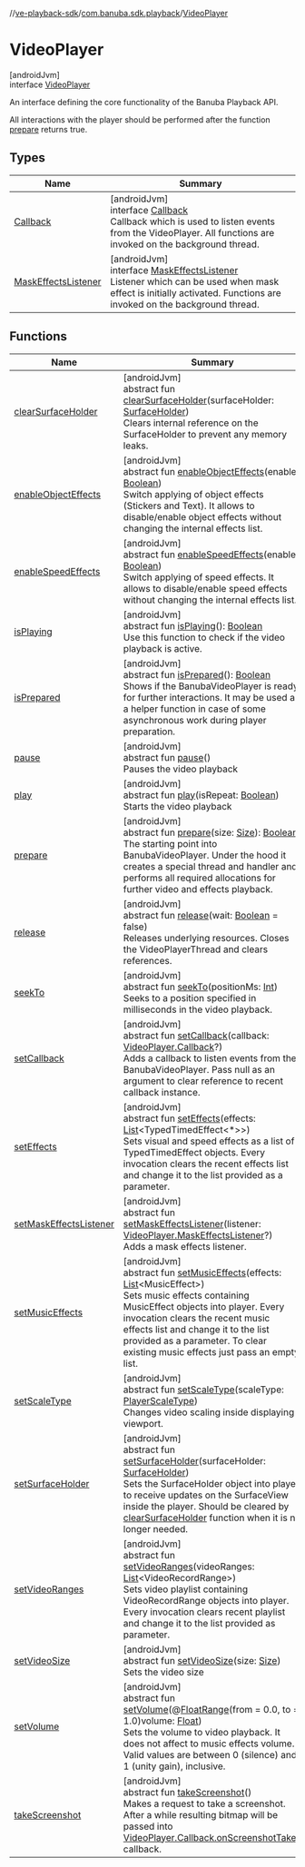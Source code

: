 //[ve-playback-sdk](../../../index.md)/[com.banuba.sdk.playback](../index.md)/[VideoPlayer](index.md)

# VideoPlayer

[androidJvm]\
interface [VideoPlayer](index.md)

An interface defining the core functionality of the Banuba Playback API.

All interactions with the player should be performed after the function [prepare](prepare.md) returns true.

## Types

| Name | Summary |
|---|---|
| [Callback](-callback/index.md) | [androidJvm]<br>interface [Callback](-callback/index.md)<br>Callback which is used to listen events from the VideoPlayer. All functions are invoked on the background thread. |
| [MaskEffectsListener](-mask-effects-listener/index.md) | [androidJvm]<br>interface [MaskEffectsListener](-mask-effects-listener/index.md)<br>Listener which can be used when mask effect is initially activated. Functions are invoked on the background thread. |

## Functions

| Name | Summary |
|---|---|
| [clearSurfaceHolder](clear-surface-holder.md) | [androidJvm]<br>abstract fun [clearSurfaceHolder](clear-surface-holder.md)(surfaceHolder: [SurfaceHolder](https://developer.android.com/reference/kotlin/android/view/SurfaceHolder.html))<br>Clears internal reference on the SurfaceHolder to prevent any memory leaks. |
| [enableObjectEffects](enable-object-effects.md) | [androidJvm]<br>abstract fun [enableObjectEffects](enable-object-effects.md)(enable: [Boolean](https://kotlinlang.org/api/latest/jvm/stdlib/kotlin/-boolean/index.html))<br>Switch applying of object effects (Stickers and Text). It allows to disable/enable object effects without changing the internal effects list. |
| [enableSpeedEffects](enable-speed-effects.md) | [androidJvm]<br>abstract fun [enableSpeedEffects](enable-speed-effects.md)(enable: [Boolean](https://kotlinlang.org/api/latest/jvm/stdlib/kotlin/-boolean/index.html))<br>Switch applying of speed effects. It allows to disable/enable speed effects without changing the internal effects list. |
| [isPlaying](is-playing.md) | [androidJvm]<br>abstract fun [isPlaying](is-playing.md)(): [Boolean](https://kotlinlang.org/api/latest/jvm/stdlib/kotlin/-boolean/index.html)<br>Use this function to check if the video playback is active. |
| [isPrepared](is-prepared.md) | [androidJvm]<br>abstract fun [isPrepared](is-prepared.md)(): [Boolean](https://kotlinlang.org/api/latest/jvm/stdlib/kotlin/-boolean/index.html)<br>Shows if the BanubaVideoPlayer is ready for further interactions. It may be used as a helper function in case of some asynchronous work during player preparation. |
| [pause](pause.md) | [androidJvm]<br>abstract fun [pause](pause.md)()<br>Pauses the video playback |
| [play](play.md) | [androidJvm]<br>abstract fun [play](play.md)(isRepeat: [Boolean](https://kotlinlang.org/api/latest/jvm/stdlib/kotlin/-boolean/index.html))<br>Starts the video playback |
| [prepare](prepare.md) | [androidJvm]<br>abstract fun [prepare](prepare.md)(size: [Size](https://developer.android.com/reference/kotlin/android/util/Size.html)): [Boolean](https://kotlinlang.org/api/latest/jvm/stdlib/kotlin/-boolean/index.html)<br>The starting point into BanubaVideoPlayer. Under the hood it creates a special thread and handler and performs all required allocations for further video and effects playback. |
| [release](release.md) | [androidJvm]<br>abstract fun [release](release.md)(wait: [Boolean](https://kotlinlang.org/api/latest/jvm/stdlib/kotlin/-boolean/index.html) = false)<br>Releases underlying resources. Closes the VideoPlayerThread and clears references. |
| [seekTo](seek-to.md) | [androidJvm]<br>abstract fun [seekTo](seek-to.md)(positionMs: [Int](https://kotlinlang.org/api/latest/jvm/stdlib/kotlin/-int/index.html))<br>Seeks to a position specified in milliseconds in the video playback. |
| [setCallback](set-callback.md) | [androidJvm]<br>abstract fun [setCallback](set-callback.md)(callback: [VideoPlayer.Callback](-callback/index.md)?)<br>Adds a callback to listen events from the BanubaVideoPlayer. Pass null as an argument to clear reference to recent callback instance. |
| [setEffects](set-effects.md) | [androidJvm]<br>abstract fun [setEffects](set-effects.md)(effects: [List](https://kotlinlang.org/api/latest/jvm/stdlib/kotlin.collections/-list/index.html)&lt;TypedTimedEffect&lt;*&gt;&gt;)<br>Sets visual and speed effects as a list of TypedTimedEffect objects. Every invocation clears the recent effects list and change it to the list provided as a parameter. |
| [setMaskEffectsListener](set-mask-effects-listener.md) | [androidJvm]<br>abstract fun [setMaskEffectsListener](set-mask-effects-listener.md)(listener: [VideoPlayer.MaskEffectsListener](-mask-effects-listener/index.md)?)<br>Adds a mask effects listener. |
| [setMusicEffects](set-music-effects.md) | [androidJvm]<br>abstract fun [setMusicEffects](set-music-effects.md)(effects: [List](https://kotlinlang.org/api/latest/jvm/stdlib/kotlin.collections/-list/index.html)&lt;MusicEffect&gt;)<br>Sets music effects containing MusicEffect objects into player. Every invocation clears the recent music effects list and change it to the list provided as a parameter. To clear existing music effects just pass an empty list. |
| [setScaleType](set-scale-type.md) | [androidJvm]<br>abstract fun [setScaleType](set-scale-type.md)(scaleType: [PlayerScaleType](../-player-scale-type/index.md))<br>Changes video scaling inside displaying viewport. |
| [setSurfaceHolder](set-surface-holder.md) | [androidJvm]<br>abstract fun [setSurfaceHolder](set-surface-holder.md)(surfaceHolder: [SurfaceHolder](https://developer.android.com/reference/kotlin/android/view/SurfaceHolder.html))<br>Sets the SurfaceHolder object into player to receive updates on the SurfaceView inside the player. Should be cleared by [clearSurfaceHolder](clear-surface-holder.md) function when it is no longer needed. |
| [setVideoRanges](set-video-ranges.md) | [androidJvm]<br>abstract fun [setVideoRanges](set-video-ranges.md)(videoRanges: [List](https://kotlinlang.org/api/latest/jvm/stdlib/kotlin.collections/-list/index.html)&lt;VideoRecordRange&gt;)<br>Sets video playlist containing VideoRecordRange objects into player. Every invocation clears recent playlist and change it to the list provided as parameter. |
| [setVideoSize](set-video-size.md) | [androidJvm]<br>abstract fun [setVideoSize](set-video-size.md)(size: [Size](https://developer.android.com/reference/kotlin/android/util/Size.html))<br>Sets the video size |
| [setVolume](set-volume.md) | [androidJvm]<br>abstract fun [setVolume](set-volume.md)(@[FloatRange](https://developer.android.com/reference/kotlin/androidx/annotation/FloatRange.html)(from = 0.0, to = 1.0)volume: [Float](https://kotlinlang.org/api/latest/jvm/stdlib/kotlin/-float/index.html))<br>Sets the volume to video playback. It does not affect to music effects volume. Valid values are between 0 (silence) and 1 (unity gain), inclusive. |
| [takeScreenshot](take-screenshot.md) | [androidJvm]<br>abstract fun [takeScreenshot](take-screenshot.md)()<br>Makes a request to take a screenshot. After a while resulting bitmap will be passed into [VideoPlayer.Callback.onScreenshotTaken](-callback/on-screenshot-taken.md) callback. |
